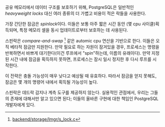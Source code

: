 공유 메모리에서 데이터 구조를 보호하기 위해, PostgreSQL은 일반적인 *heavyweight locks* 대신 여러 종류의 더 가볍고 비용이 적은 락들을 사용한다.

가장  간단한 잠금은 *spinlock*이다. 이들은 보통 아주 짧은 시간 동안 (몇 cpu 사이클)획득되며, 특정 메모리 셀을 동시 업데이트로부터 보호하는 데 사용된다.

스핀락은 *compare-and-swap* [^1] 같은 automic cpu 연산을 기반으로 한다. 이들은 오직 베타적 잠금만 지원한다.
만약 필요로 하는 자원이 잠겨있을 경우, 프로세스는 명령을 반복하면서 바쁘게 대기한다(이건 루프에서 "spin"하는데, 이름의 유래이다).
만약 지정된 시간 내에 잠금을 획득하지 못하면, 프로세스는 잠시 일시 정지한 후 다시 루프를 시작한다.

이 전략은 충돌 가능성이 매우 낮다고 예상될 때 유효하다. 따라서 잠금을 얻지 못해도, 잠금은 몇 개의 명령어 내에서 획득될 가능성이 높다.

스핀락은 데드락 감지나 계측 도구를 제공하지 않는다. 실용적인 관점에서, 우리는 그들의 존재에 대해서만 알고 있으면 된다; 이들의 올바른 구현에 대한 책임인 PostgreSQL 개발자에게 있다.






[^1]:[backend/storage/lmgr/s_lock.c](https://git.postgresql.org/gitweb/?p=postgresql.git;a=blob;f=src/backend/storage/lmgr/s_lock.c;hb=REL_14_STABLE)